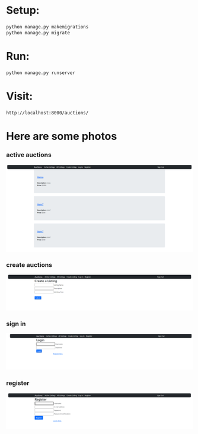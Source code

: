 # Setup: 
```shell
python manage.py makemigrations
python manage.py migrate
```

# Run:
```shell
python manage.py runserver
```

# Visit:
```shell
http://localhost:8000/auctions/
```

# Here are some photos

### active auctions
![active auctions](https://github.com/kwin3012/Auctions_Management/blob/main/photos/active_auctions.png)

### create auctions
![create auctions](https://github.com/kwin3012/Auctions_Management/blob/main/photos/create_auctions.png)

### sign in
![sign in](https://github.com/kwin3012/Auctions_Management/blob/main/photos/sign_in.png)

### register
![register](https://github.com/kwin3012/Auctions_Management/blob/main/photos/register.png)

